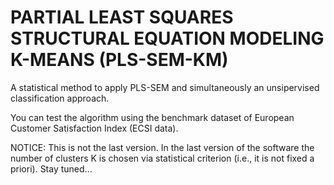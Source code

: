 # PARTIAL LEAST SQUARES STRUCTURAL EQUATION MODELING K-MEANS (PLS-SEM-KM)

A statistical method to apply PLS-SEM and simultaneously an unsipervised classification approach.

You can test the algorithm using the benchmark dataset of European Customer Satisfaction Index (ECSI data).

NOTICE: This is not the last version. In the last version of the software the number of clusters K is chosen via statistical criterion (i.e., it is not fixed a priori). Stay tuned... 
